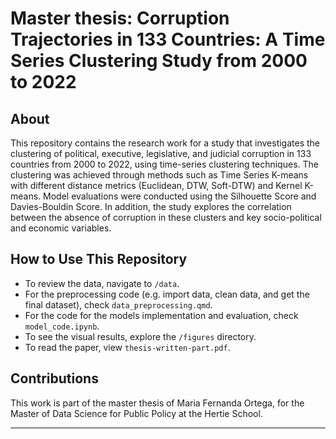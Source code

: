 # Master thesis: Corruption Trajectories in 133 Countries: A Time Series Clustering Study from 2000 to 2022


## About

This repository contains the research work for a study that investigates the clustering of political, executive, legislative, and judicial corruption in 133 countries from 2000 to 2022, using time-series clustering techniques. The clustering was achieved through methods such as Time Series K-means with different distance metrics (Euclidean, DTW, Soft-DTW) and Kernel K-means. Model evaluations were conducted using the Silhouette Score and Davies-Bouldin Score. In addition, the study explores the correlation between the absence of corruption in these clusters and key socio-political and economic variables. 


## How to Use This Repository
- To review the data, navigate to `/data`. 
- For  the preprocessing code (e.g. import data, clean data, and get the final dataset), check `data_preprocessing.qmd`.
- For the code for the models implementation and evaluation, check `model_code.ipynb`.
- To see the visual results, explore the `/figures` directory.
- To read the paper, view `thesis-written-part.pdf`.


## Contributions
This work is part of the master thesis of Maria Fernanda Ortega, for the Master of Data Science for Public Policy at the Hertie School.

--- 
